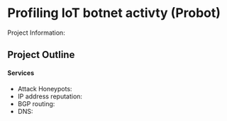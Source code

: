 # Profiling IoT botnet activty (Probot)
Project Information:
## Project Outline
#### Services
- Attack Honeypots:
- IP address reputation:
- BGP routing:
- DNS:
